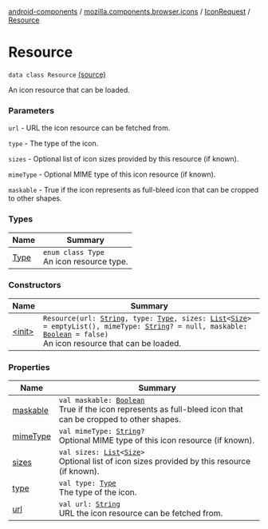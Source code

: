 [android-components](../../../index.md) / [mozilla.components.browser.icons](../../index.md) / [IconRequest](../index.md) / [Resource](./index.md)

# Resource

`data class Resource` [(source)](https://github.com/mozilla-mobile/android-components/blob/master/components/browser/icons/src/main/java/mozilla/components/browser/icons/IconRequest.kt#L46)

An icon resource that can be loaded.

### Parameters

`url` - URL the icon resource can be fetched from.

`type` - The type of the icon.

`sizes` - Optional list of icon sizes provided by this resource (if known).

`mimeType` - Optional MIME type of this icon resource (if known).

`maskable` - True if the icon represents as full-bleed icon that can be cropped to other shapes.

### Types

| Name | Summary |
|---|---|
| [Type](-type/index.md) | `enum class Type`<br>An icon resource type. |

### Constructors

| Name | Summary |
|---|---|
| [&lt;init&gt;](-init-.md) | `Resource(url: `[`String`](https://kotlinlang.org/api/latest/jvm/stdlib/kotlin/-string/index.html)`, type: `[`Type`](-type/index.md)`, sizes: `[`List`](https://kotlinlang.org/api/latest/jvm/stdlib/kotlin.collections/-list/index.html)`<`[`Size`](../../../mozilla.components.concept.engine.manifest/-size/index.md)`> = emptyList(), mimeType: `[`String`](https://kotlinlang.org/api/latest/jvm/stdlib/kotlin/-string/index.html)`? = null, maskable: `[`Boolean`](https://kotlinlang.org/api/latest/jvm/stdlib/kotlin/-boolean/index.html)` = false)`<br>An icon resource that can be loaded. |

### Properties

| Name | Summary |
|---|---|
| [maskable](maskable.md) | `val maskable: `[`Boolean`](https://kotlinlang.org/api/latest/jvm/stdlib/kotlin/-boolean/index.html)<br>True if the icon represents as full-bleed icon that can be cropped to other shapes. |
| [mimeType](mime-type.md) | `val mimeType: `[`String`](https://kotlinlang.org/api/latest/jvm/stdlib/kotlin/-string/index.html)`?`<br>Optional MIME type of this icon resource (if known). |
| [sizes](sizes.md) | `val sizes: `[`List`](https://kotlinlang.org/api/latest/jvm/stdlib/kotlin.collections/-list/index.html)`<`[`Size`](../../../mozilla.components.concept.engine.manifest/-size/index.md)`>`<br>Optional list of icon sizes provided by this resource (if known). |
| [type](type.md) | `val type: `[`Type`](-type/index.md)<br>The type of the icon. |
| [url](url.md) | `val url: `[`String`](https://kotlinlang.org/api/latest/jvm/stdlib/kotlin/-string/index.html)<br>URL the icon resource can be fetched from. |
